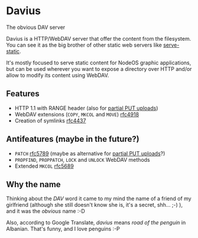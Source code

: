 # Davius
The obvious DAV server

Davius is a HTTP/WebDAV server that offer the content from the filesystem. You
can see it as the big brother of other static web servers like
[serve-static](https://github.com/expressjs/serve-static).

It's mostly focused to serve static content for NodeOS graphic applications, but
can be used wherever you want to expose a directory over HTTP and/or allow to
modify its content using WebDAV.

## Features

* HTTP 1.1 with RANGE header (also for [partial PUT uploads](http://stackoverflow.com/a/6711496/586382))
* WebDAV extensions (`COPY`, `MKCOL` and `MOVE`) [rfc4918](https://tools.ietf.org/html/rfc4918)
* Creation of symlinks [rfc4437](http://greenbytes.de/tech/webdav/rfc4437.html)

## Antifeatures (maybe in the future?)

* `PATCH` [rfc5789](https://tools.ietf.org/html/rfc5789) (maybe as alternative for [partial PUT uploads](http://tus.io/protocols/resumable-upload.html#comment-866226341)?)
* `PROPFIND`, `PROPPATCH`, `LOCK` and `UNLOCK` WebDAV methods
* Extended `MKCOL` [rfc5689](http://www.ietf.org/rfc/rfc5689.txt)


## Why the name

Thinking about the *DAV* word it came to my mind the name of a friend of my
girlfriend (although she still doesn't know she is, it's a secret, shh... ;-) ),
and it was the *obvious* name :-D

Also, according to Google Translate, *davius* means *road of the penguin* in
Albanian. That's funny, and I love penguins :-P
